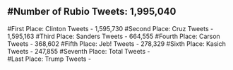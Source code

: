 #Number of Rubio Tweets: 1,995,040
---
#First Place: Clinton Tweets - 1,595,730
#Second Place: Cruz Tweets - 1,595,163
#Third Place: Sanders Tweets - 664,555
#Fourth Place: Carson Tweets - 368,602
#Fifth Place: Jeb! Tweets - 278,329
#Sixth Place: Kasich Tweets - 247,855
#Seventh Place: Total Tweets -  
#Last Place: Trump Tweets - 
